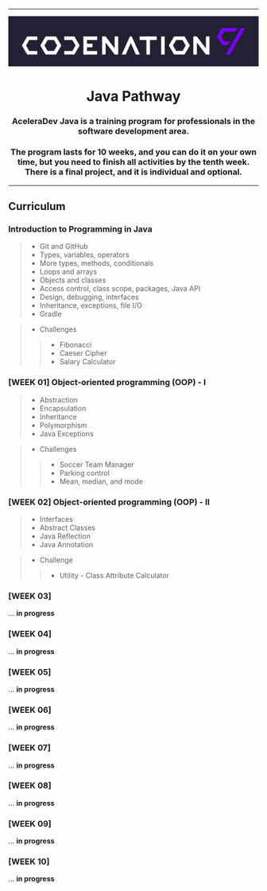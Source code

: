 <!-- # <div align="center"> CODENATION Java Pathway </div>
 ![CODENATION](./img/codenation-logo-min.svg) -->

---
<div align="center">
<img alt="CODENATION" src="./img/codenation-logo-min.svg" />
</div>

# <div align="center"> Java Pathway </div>
### <div align="center"> AceleraDev Java is a training program for professionals in the software development area. </div>
### <div align="center"> The program lasts for 10 weeks, and you can do it on your own time, but you need to finish all activities by the tenth week. There is a final project, and it is individual and optional. </div>

---
## Curriculum
### Introduction to Programming in Java
> * Git and GitHub
> * Types, variables, operators
> * More types, methods, conditionals
> * Loops and arrays
> * Objects and classes
> * Access control, class scope, packages, Java API
> * Design, debugging, interfaces
> * Inheritance, exceptions, file I/O
> * Gradle

> * Challenges
>> * Fibonacci
>> * Caeser Cipher
>> * Salary Calculator

### [WEEK 01] Object-oriented programming (OOP) - I
> * Abstraction
> * Encapsulation
> * Inheritance
> * Polymorphism
> * Java Exceptions

> * Challenges
>> * Soccer Team Manager
>> * Parking control
>> * Mean, median, and mode

### [WEEK 02] Object-oriented programming (OOP) - II
> * Interfaces
> * Abstract Classes
> * Java Reflection
> * Java Annotation

> * Challenge
>> * Utility - Class Attribute Calculator

### [WEEK 03]
... __in progress__
### [WEEK 04]
... __in progress__
### [WEEK 05]
... __in progress__
### [WEEK 06]
... __in progress__
### [WEEK 07]
... __in progress__
### [WEEK 08]
... __in progress__
### [WEEK 09]
... __in progress__
### [WEEK 10]
... __in progress__